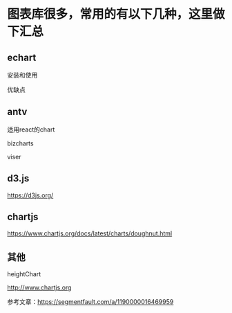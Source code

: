 # 图表库很多，常用的有以下几种，这里做下汇总

## echart

安装和使用

优缺点

## antv

适用react的chart

bizcharts

viser

## d3.js

https://d3js.org/

## chartjs

https://www.chartjs.org/docs/latest/charts/doughnut.html

## 其他

heightChart

http://www.chartjs.org

参考文章：https://segmentfault.com/a/1190000016469959